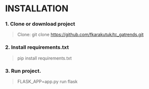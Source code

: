 # INSTALLATION

### 1. Clone or download project
> Clone: git clone https://github.com/fkarakutuk/tc_gatrends.git

### 2. Install requirements.txt
> pip install requirements.txt
		
### 3. Run project.
> FLASK_APP=app.py run flask

